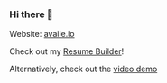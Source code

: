 ### Hi there 👋

Website: [availe.io](https://www.availe.io)

Check out my [Resume Builder](https://resume-builder.availe.io)!

Alternatively, check out the [video demo](https://youtu.be/vzwMjmTWf1A?si=QHlw28jTsVAUEVvl)

<!--
**availe/availe** is a ✨ _special_ ✨ repository because its `README.md` (this file) appears on your GitHub profile.

Here are some ideas to get you started:

- 🔭 I’m currently working on ...
- 🌱 I’m currently learning ...
- 👯 I’m looking to collaborate on ...
- 🤔 I’m looking for help with ...
- 💬 Ask me about ...
- 📫 How to reach me: ...
- 😄 Pronouns: ...
- ⚡ Fun fact: ...
-->
